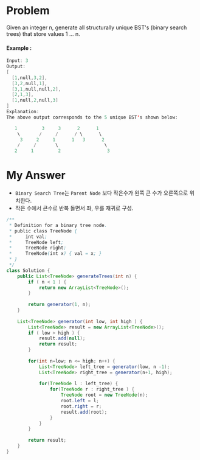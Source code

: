 # Problem

Given an integer n, generate all structurally unique BST's (binary search trees) that store values 1 ... n.

#### Example :

```swift
Input: 3
Output:
[
  [1,null,3,2],
  [3,2,null,1],
  [3,1,null,null,2],
  [2,1,3],
  [1,null,2,null,3]
]
Explanation:
The above output corresponds to the 5 unique BST's shown below:

   1         3     3      2      1
    \       /     /      / \      \
     3     2     1      1   3      2
    /     /       \                 \
   2     1         2                 3
```

# My Answer

* `Binary Search Tree`는 `Parent Node` 보다 작은수가 왼쪽 큰 수가 오른쪽으로 위치한다.
* 작은 수에서 큰수로 반복 돌면서 좌, 우를 재귀로 구성.
  
```java
/**
 * Definition for a binary tree node.
 * public class TreeNode {
 *     int val;
 *     TreeNode left;
 *     TreeNode right;
 *     TreeNode(int x) { val = x; }
 * }
 */
class Solution {
    public List<TreeNode> generateTrees(int n) {
        if ( n < 1 ) {
            return new ArrayList<TreeNode>();
        }
        
        return generator(1, n);
    }
    
    List<TreeNode> generator(int low, int high ) {
        List<TreeNode> result = new ArrayList<TreeNode>();
        if ( low > high ) {            
            result.add(null);
            return result;
        }
        
        for(int n=low; n <= high; n++) {
            List<TreeNode> left_tree = generator(low, n -1);
            List<TreeNode> right_tree = generator(n+1, high);
            
            for(TreeNode l : left_tree) {
                for(TreeNode r : right_tree ) {
                    TreeNode root = new TreeNode(n);
                    root.left = l;
                    root.right = r;
                    result.add(root);
                }
            }
        }
        
        return result;
    }
}
```

